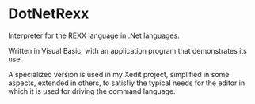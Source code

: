 # DotNetRexx
Interpreter for the REXX language in .Net languages. 

Written in Visual Basic, with an application program that demonstrates its use.

A specialized version is used in my Xedit project, simplified in some aspects, extended in others, to satisfiy the typical needs for the editor in which it is used for driving the command language. 
